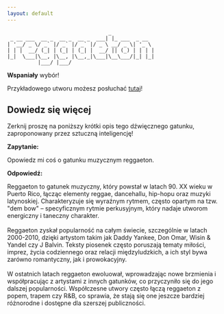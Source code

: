 ```yaml
---
layout: default
---
```


```
                                 _              
 _ __ ___  __ _  __ _  __ _  ___| |_ ___  _ __  
| '__/ _ \/ _` |/ _` |/ _` |/ _ \ __/ _ \| '_ \ 
| | |  __/ (_| | (_| | (_| |  __/ || (_) | | | |
|_|  \___|\__, |\__, |\__,_|\___|\__\___/|_| |_|
          |___/ |___/                           
```
**Wspaniały** wybór!

Przykładowego utworu możesz posłuchać [tutaj](https://p.scdn.co/mp3-preview/3c1278cf0eb6aba0f72552a3aa469dfed37d8e75)!
## Dowiedz się więcej
Zerknij proszę na poniższy krótki opis tego dźwięcznego gatunku, zaproponowany przez sztuczną inteligencję!



**Zapytanie:**

Opowiedz mi coś o gatunku muzycznym reggaeton.

**Odpowiedź:**

Reggaeton to gatunek muzyczny, który powstał w latach 90. XX wieku w Puerto Rico, łącząc elementy reggae, dancehallu, hip-hopu oraz muzyki latynoskiej. Charakteryzuje się wyraźnym rytmem, często opartym na tzw. "dem bow" – specyficznym rytmie perkusyjnym, który nadaje utworom energiczny i taneczny charakter.<br><br>Reggaeton zyskał popularność na całym świecie, szczególnie w latach 2000-2010, dzięki artystom takim jak Daddy Yankee, Don Omar, Wisin & Yandel czy J Balvin. Teksty piosenek często poruszają tematy miłości, imprez, życia codziennego oraz relacji międzyludzkich, a ich styl bywa zarówno romantyczny, jak i prowokacyjny.<br><br>W ostatnich latach reggaeton ewoluował, wprowadzając nowe brzmienia i współpracując z artystami z innych gatunków, co przyczyniło się do jego dalszej popularności. Współczesne utwory często łączą reggaeton z popem, trapem czy R&B, co sprawia, że stają się one jeszcze bardziej różnorodne i dostępne dla szerszej publiczności.